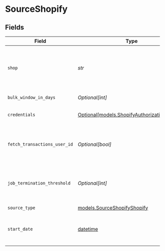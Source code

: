 # SourceShopify


## Fields

| Field                                                                                                                                                            | Type                                                                                                                                                             | Required                                                                                                                                                         | Description                                                                                                                                                      | Example                                                                                                                                                          |
| ---------------------------------------------------------------------------------------------------------------------------------------------------------------- | ---------------------------------------------------------------------------------------------------------------------------------------------------------------- | ---------------------------------------------------------------------------------------------------------------------------------------------------------------- | ---------------------------------------------------------------------------------------------------------------------------------------------------------------- | ---------------------------------------------------------------------------------------------------------------------------------------------------------------- |
| `shop`                                                                                                                                                           | *str*                                                                                                                                                            | :heavy_check_mark:                                                                                                                                               | The name of your Shopify store found in the URL. For example, if your URL was https://NAME.myshopify.com, then the name would be 'NAME' or 'NAME.myshopify.com'. | my-store                                                                                                                                                         |
| `bulk_window_in_days`                                                                                                                                            | *Optional[int]*                                                                                                                                                  | :heavy_minus_sign:                                                                                                                                               | Defines what would be a date range per single BULK Job                                                                                                           |                                                                                                                                                                  |
| `credentials`                                                                                                                                                    | [Optional[models.ShopifyAuthorizationMethod]](../models/shopifyauthorizationmethod.md)                                                                           | :heavy_minus_sign:                                                                                                                                               | The authorization method to use to retrieve data from Shopify                                                                                                    |                                                                                                                                                                  |
| `fetch_transactions_user_id`                                                                                                                                     | *Optional[bool]*                                                                                                                                                 | :heavy_minus_sign:                                                                                                                                               | Defines which API type (REST/BULK) to use to fetch `Transactions` data. If you are a `Shopify Plus` user, leave the default value to speed up the fetch.         |                                                                                                                                                                  |
| `job_termination_threshold`                                                                                                                                      | *Optional[int]*                                                                                                                                                  | :heavy_minus_sign:                                                                                                                                               | The max time in seconds, after which the single BULK Job should be `CANCELED` and retried. The bigger the value the longer the BULK Job is allowed to run.       |                                                                                                                                                                  |
| `source_type`                                                                                                                                                    | [models.SourceShopifyShopify](../models/sourceshopifyshopify.md)                                                                                                 | :heavy_check_mark:                                                                                                                                               | N/A                                                                                                                                                              |                                                                                                                                                                  |
| `start_date`                                                                                                                                                     | [datetime](https://docs.python.org/3/library/datetime.html#datetime-objects)                                                                                     | :heavy_minus_sign:                                                                                                                                               | The date you would like to replicate data from. Format: YYYY-MM-DD. Any data before this date will not be replicated.                                            |                                                                                                                                                                  |